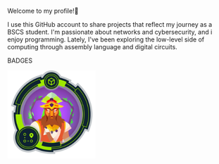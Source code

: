 Welcome to my profile!👋


I use this GitHub account to share projects that reflect my journey as a BSCS student. I'm passionate about networks and cybersecurity, and i enjoy programming. Lately, I've been exploring the low-level side of computing through assembly language and digital circuits.

BADGES

<img src="https://github.com/C12ux/C12ux/blob/4a07be5b699be0b8c26f94228b98b49fa99211b1/Craking%20into%20HTB.webp" alt="Image alt" width="200"/>
<!--
**C12ux/C12ux** is a ✨ _special_ ✨ repository because its `README.md` (this file) appears on your GitHub profile.

Here are some ideas to get you started:

- 🔭 I’m currently working on ...
- 🌱 I’m currently learning ...
- 👯 I’m looking to collaborate on ...
- 🤔 I’m looking for help with ...
- 💬 Ask me about ...
- 📫 How to reach me: ...
- 😄 Pronouns: ...
- ⚡ Fun fact: ...
-->
